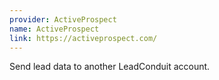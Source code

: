 ```yaml
---
provider: ActiveProspect
name: ActiveProspect
link: https://activeprospect.com/
---
```

Send lead data to another LeadConduit account.
